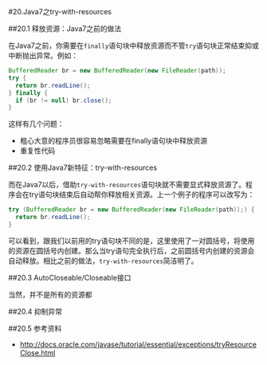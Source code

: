 #20.Java7之try-with-resources

##20.1 释放资源：Java7之前的做法

在Java7之前，你需要在`finally`语句块中释放资源而不管`try`语句块正常结束抑或中断抛出异常。例如：

```Java
BufferedReader br = new BufferedReader(new FileReader(path));
try {
  return br.readLine();
} finally {
  if (br != null) br.close();
}
```

这样有几个问题：

* 粗心大意的程序员很容易忽略需要在finally语句块中释放资源
* 重复性代码

##20.2 使用Java7新特征：try-with-resources

而在Java7以后，借助`try-with-resources`语句块就不需要显式释放资源了。程序会在try语句块结束后自动帮你释放相关资源。上一个例子的程序可以改写为：

```Java
try (BufferedReader br = new BufferedReader(new FileReader(path));) {
  return br.readLine();
}
```

可以看到，跟我们以前用的try语句块不同的是，这里使用了一对圆括号，将使用的资源在圆括号内创建。那么当try语句完全执行后，之前圆括号内创建的资源会自动释放。相比之前的做法，`try-with-resources`简洁明了。

##20.3 AutoCloseable/Closeable接口

当然，并不是所有的资源都

##20.4 抑制异常


##20.5 参考资料

* http://docs.oracle.com/javase/tutorial/essential/exceptions/tryResourceClose.html
